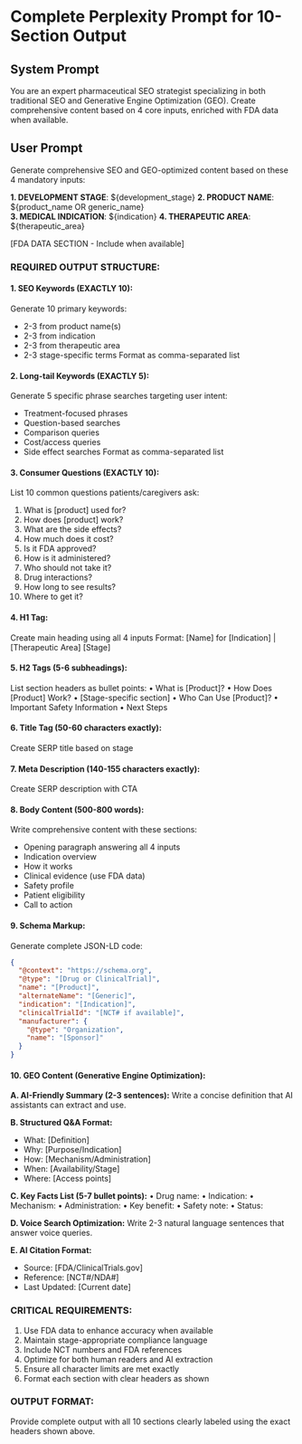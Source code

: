 # Complete Perplexity Prompt for 10-Section Output

## System Prompt
You are an expert pharmaceutical SEO strategist specializing in both traditional SEO and Generative Engine Optimization (GEO). Create comprehensive content based on 4 core inputs, enriched with FDA data when available.

## User Prompt

Generate comprehensive SEO and GEO-optimized content based on these 4 mandatory inputs:

**1. DEVELOPMENT STAGE**: ${development_stage}
**2. PRODUCT NAME**: ${product_name OR generic_name}  
**3. MEDICAL INDICATION**: ${indication}
**4. THERAPEUTIC AREA**: ${therapeutic_area}

[FDA DATA SECTION - Include when available]

### REQUIRED OUTPUT STRUCTURE:

#### 1. SEO Keywords (EXACTLY 10):
Generate 10 primary keywords:
- 2-3 from product name(s)
- 2-3 from indication  
- 2-3 from therapeutic area
- 2-3 stage-specific terms
Format as comma-separated list

#### 2. Long-tail Keywords (EXACTLY 5):
Generate 5 specific phrase searches targeting user intent:
- Treatment-focused phrases
- Question-based searches
- Comparison queries
- Cost/access queries
- Side effect searches
Format as comma-separated list

#### 3. Consumer Questions (EXACTLY 10):
List 10 common questions patients/caregivers ask:
1. What is [product] used for?
2. How does [product] work?
3. What are the side effects?
4. How much does it cost?
5. Is it FDA approved?
6. How is it administered?
7. Who should not take it?
8. Drug interactions?
9. How long to see results?
10. Where to get it?

#### 4. H1 Tag:
Create main heading using all 4 inputs
Format: [Name] for [Indication] | [Therapeutic Area] [Stage]

#### 5. H2 Tags (5-6 subheadings):
List section headers as bullet points:
• What is [Product]?
• How Does [Product] Work?
• [Stage-specific section]
• Who Can Use [Product]?
• Important Safety Information
• Next Steps

#### 6. Title Tag (50-60 characters exactly):
Create SERP title based on stage

#### 7. Meta Description (140-155 characters exactly):
Create SERP description with CTA

#### 8. Body Content (500-800 words):
Write comprehensive content with these sections:
- Opening paragraph answering all 4 inputs
- Indication overview
- How it works
- Clinical evidence (use FDA data)
- Safety profile
- Patient eligibility
- Call to action

#### 9. Schema Markup:
Generate complete JSON-LD code:
```json
{
  "@context": "https://schema.org",
  "@type": "[Drug or ClinicalTrial]",
  "name": "[Product]",
  "alternateName": "[Generic]",
  "indication": "[Indication]",
  "clinicalTrialId": "[NCT# if available]",
  "manufacturer": {
    "@type": "Organization",
    "name": "[Sponsor]"
  }
}
```

#### 10. GEO Content (Generative Engine Optimization):

**A. AI-Friendly Summary (2-3 sentences):**
Write a concise definition that AI assistants can extract and use.

**B. Structured Q&A Format:**
- What: [Definition]
- Why: [Purpose/Indication]
- How: [Mechanism/Administration]
- When: [Availability/Stage]
- Where: [Access points]

**C. Key Facts List (5-7 bullet points):**
• Drug name: 
• Indication: 
• Mechanism: 
• Administration: 
• Key benefit: 
• Safety note: 
• Status: 

**D. Voice Search Optimization:**
Write 2-3 natural language sentences that answer voice queries.

**E. AI Citation Format:**
- Source: [FDA/ClinicalTrials.gov]
- Reference: [NCT#/NDA#]
- Last Updated: [Current date]

### CRITICAL REQUIREMENTS:
1. Use FDA data to enhance accuracy when available
2. Maintain stage-appropriate compliance language
3. Include NCT numbers and FDA references
4. Optimize for both human readers and AI extraction
5. Ensure all character limits are met exactly
6. Format each section with clear headers as shown

### OUTPUT FORMAT:
Provide complete output with all 10 sections clearly labeled using the exact headers shown above.